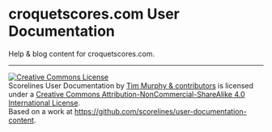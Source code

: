 # croquetscores.com User Documentation

Help &amp; blog content for croquetscores.com.

---

<a rel="license" href="http://creativecommons.org/licenses/by-nc-sa/4.0/"><img alt="Creative Commons License" style="border-width:0" src="https://i.creativecommons.org/l/by-nc-sa/4.0/88x31.png" /></a><br /><span xmlns:dct="http://purl.org/dc/terms/" property="dct:title">Scorelines User Documentation</span> by <a xmlns:cc="http://creativecommons.org/ns#" href="https://github.com/scorelines/user-documentation-content" property="cc:attributionName" rel="cc:attributionURL">Tim Murphy & contributors</a> is licensed under a <a rel="license" href="http://creativecommons.org/licenses/by-nc-sa/4.0/">Creative Commons Attribution-NonCommercial-ShareAlike 4.0 International License</a>.<br />Based on a work at <a xmlns:dct="http://purl.org/dc/terms/" href="https://github.com/scorelines/user-documentation-content" rel="dct:source">https://github.com/scorelines/user-documentation-content</a>.